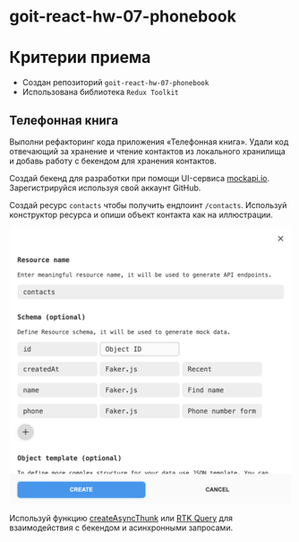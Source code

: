 # goit-react-hw-07-phonebook

# Критерии приема

- Создан репозиторий `goit-react-hw-07-phonebook`
- Использована библиотека `Redux Toolkit`

## Телефонная книга

Выполни рефакторинг кода приложения «Телефонная книга». Удали код отвечающий за
хранение и чтение контактов из локального хранилища и добавь работу с бекендом
для хранения контактов.

Создай бекенд для разработки при помощи UI-сервиса
[mockapi.io](https://mockapi.io). Зарегистрируйся используя свой аккаунт GitHub.

Создай ресурс `contacts` чтобы получить ендпоинт `/contacts`. Используй
конструктор ресурса и опиши объект контакта как на иллюстрации.

<img src="./resource.png" alt="Contact schema" with="400" />

Используй функцию
[createAsyncThunk](https://redux-toolkit.js.org/api/createAsyncThunk) или
[RTK Query](https://redux-toolkit.js.org/rtk-query/overview) для взаимодействия
с бекендом и асинхронными запросами.
